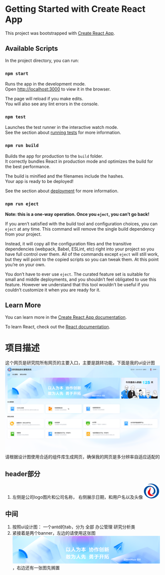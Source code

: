 # Getting Started with Create React App

This project was bootstrapped with [Create React App](https://github.com/facebook/create-react-app).

## Available Scripts

In the project directory, you can run:

### `npm start`

Runs the app in the development mode.\
Open [http://localhost:3000](http://localhost:3000) to view it in the browser.

The page will reload if you make edits.\
You will also see any lint errors in the console.

### `npm test`

Launches the test runner in the interactive watch mode.\
See the section about [running tests](https://facebook.github.io/create-react-app/docs/running-tests) for more information.

### `npm run build`

Builds the app for production to the `build` folder.\
It correctly bundles React in production mode and optimizes the build for the best performance.

The build is minified and the filenames include the hashes.\
Your app is ready to be deployed!

See the section about [deployment](https://facebook.github.io/create-react-app/docs/deployment) for more information.

### `npm run eject`

**Note: this is a one-way operation. Once you `eject`, you can’t go back!**

If you aren’t satisfied with the build tool and configuration choices, you can `eject` at any time. This command will remove the single build dependency from your project.

Instead, it will copy all the configuration files and the transitive dependencies (webpack, Babel, ESLint, etc) right into your project so you have full control over them. All of the commands except `eject` will still work, but they will point to the copied scripts so you can tweak them. At this point you’re on your own.

You don’t have to ever use `eject`. The curated feature set is suitable for small and middle deployments, and you shouldn’t feel obligated to use this feature. However we understand that this tool wouldn’t be useful if you couldn’t customize it when you are ready for it.

## Learn More

You can learn more in the [Create React App documentation](https://facebook.github.io/create-react-app/docs/getting-started).

To learn React, check out the [React documentation](https://reactjs.org/).

# 项目描述
这个网页是研究院所有网页的主要入口，主要是跳转功能，下面是我的ui设计图 ![alt text](7c6ac33bb7a4da57b82235c2ae11aac.png)
请根据设计图使用合适的组件库生成网页，确保我的网页是多分辨率自适应适配的
## header部分
 1. 左侧是公司logo图片和公司名称， 右侧展示日期，和用户名以及头像 ![alt text](logo.png)
## 中间
 1. 按照ui设计图： 一个antd的tab，分为 全部 办公管理 研究分析类 
 2. 紧接着是两个banner，左边的请使用这张图![alt text](banner_left.png)，右边还有一张图先搁置